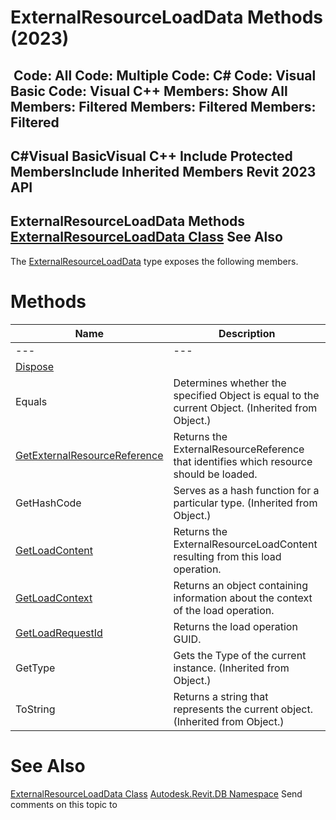 # ExternalResourceLoadData Methods (2023)

﻿
 Code: All Code: Multiple Code: C# Code: Visual Basic Code: Visual C++  Members: Show All Members: Filtered Members: Filtered Members: Filtered   
---  
C#Visual BasicVisual C++
Include Protected MembersInclude Inherited Members
Revit 2023 API  
---  
ExternalResourceLoadData Methods  
[ExternalResourceLoadData Class](e2156349-e735-775f-8cfa-4eaa6bda9f3b.md "ExternalResourceLoadData Class") See Also  
---  
The [ExternalResourceLoadData](e2156349-e735-775f-8cfa-4eaa6bda9f3b.md "ExternalResourceLoadData Class") type exposes the following members.
# Methods
| Name | Description |
| --- | --- |
| --- | --- | --- |
| [Dispose](5b80b774-9bd3-10be-5524-f5eb0460c8d9.md "Dispose Method") |
| Equals | Determines whether the specified Object is equal to the current Object. (Inherited from Object.) |
| [GetExternalResourceReference](9d7e42c8-561c-374b-e8d9-d16c1f46dfa9.md "GetExternalResourceReference Method") | Returns the ExternalResourceReference that identifies which resource should be loaded. |
| GetHashCode | Serves as a hash function for a particular type.  (Inherited from Object.) |
| [GetLoadContent](17491a3b-1bc7-161c-56e0-836c58537585.md "GetLoadContent Method") | Returns the ExternalResourceLoadContent resulting from this load operation. |
| [GetLoadContext](a22e400a-700b-1dc3-fd62-8f1af22ffdcf.md "GetLoadContext Method") | Returns an object containing information about the context of the load operation. |
| [GetLoadRequestId](100db979-8bf8-f9a2-fe8d-9db4d8656224.md "GetLoadRequestId Method") | Returns the load operation GUID. |
| GetType | Gets the Type of the current instance. (Inherited from Object.) |
| ToString | Returns a string that represents the current object. (Inherited from Object.) |

# See Also
[ExternalResourceLoadData Class](e2156349-e735-775f-8cfa-4eaa6bda9f3b.md "ExternalResourceLoadData Class")
[Autodesk.Revit.DB Namespace](87546ba7-461b-c646-cbb1-2cb8f5bff8b2.md "Autodesk.Revit.DB Namespace")
Send comments on this topic to 
